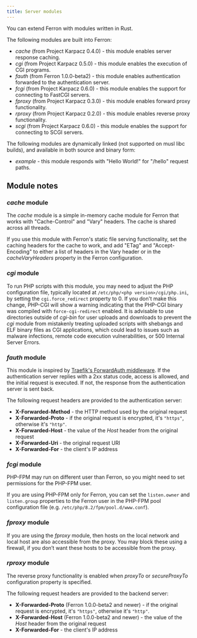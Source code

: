 ```yaml
---
title: Server modules
---
```


You can extend Ferron with modules written in Rust.

The following modules are built into Ferron:

- _cache_ (from Project Karpacz 0.4.0) - this module enables server response caching.
- _cgi_ (from Project Karpacz 0.5.0) - this module enables the execution of CGI programs.
- _fauth_ (from Ferron 1.0.0-beta2) - this module enables authentication forwarded to the authentication server.
- _fcgi_ (from Project Karpacz 0.6.0) - this module enables the support for connecting to FastCGI servers.
- _fproxy_ (from Project Karpacz 0.3.0) - this module enables forward proxy functionality.
- _rproxy_ (from Project Karpacz 0.2.0) - this module enables reverse proxy functionality.
- _scgi_ (from Project Karpacz 0.6.0) - this module enables the support for connecting to SCGI servers.

The following modules are dynamically linked (not supported on musl libc builds), and available in both source and binary form:

- _example_ - this module responds with "Hello World!" for "/hello" request paths.

## Module notes

### _cache_ module

The _cache_ module is a simple in-memory cache module for Ferron that works with "Cache-Control" and "Vary" headers. The cache is shared across all threads.

If you use this module with Ferron's static file serving functionality, set the caching headers for the cache to work, and add "ETag" and "Accept-Encoding" to either a list of headers in the Vary header or in the _cacheVaryHeaders_ property in the Ferron configuration.

### _cgi_ module

To run PHP scripts with this module, you may need to adjust the PHP configuration file, typically located at `/etc/php/<php version>/cgi/php.ini`, by setting the `cgi.force_redirect` property to 0. If you don't make this change, PHP-CGI will show a warning indicating that the PHP-CGI binary was compiled with `force-cgi-redirect` enabled. It is advisable to use directories outside of _cgi-bin_ for user uploads and downloads to prevent the _cgi_ module from mistakenly treating uploaded scripts with shebangs and ELF binary files as CGI applications, which could lead to issues such as malware infections, remote code execution vulnerabilities, or 500 Internal Server Errors.

### _fauth_ module

This module is inspired by [Traefik's ForwardAuth middleware](https://doc.traefik.io/traefik/middlewares/http/forwardauth/). If the authentication server replies with a 2xx status code, access is allowed, and the initial request is executed. If not, the response from the authentication server is sent back.

The following request headers are provided to the authentication server:
- **X-Forwarded-Method** - the HTTP method used by the original request
- **X-Forwarded-Proto** - if the original request is encrypted, it's `"https"`, otherwise it's `"http"`.
- **X-Forwarded-Host** - the value of the _Host_ header from the original request
- **X-Forwarded-Uri** - the original request URI
- **X-Forwarded-For** - the client's IP address

### _fcgi_ module

PHP-FPM may run on different user than Ferron, so you might need to set permissions for the PHP-FPM user.

If you are using PHP-FPM only for Ferron, you can set the `listen.owner` and `listen.group` properties to the Ferron user in the PHP-FPM pool configuration file (e.g. `/etc/php/8.2/fpm/pool.d/www.conf`).

### _fproxy_ module

If you are using the _fproxy_ module, then hosts on the local network and local host are also accessible from the proxy. You may block these using a firewall, if you don’t want these hosts to be accessible from the proxy.

### _rproxy_ module

The reverse proxy functionality is enabled when _proxyTo_ or _secureProxyTo_ configuration property is specified.

The following request headers are provided to the backend server:
- **X-Forwarded-Proto** (Ferron 1.0.0-beta2 and newer) - if the original request is encrypted, it's `"https"`, otherwise it's `"http"`.
- **X-Forwarded-Host** (Ferron 1.0.0-beta2 and newer) - the value of the _Host_ header from the original request
- **X-Forwarded-For** - the client's IP address